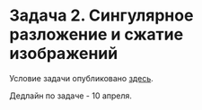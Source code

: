 # Задача 2. Сингулярное разложение и сжатие изображений

Условие задачи опубликовано [здесь](https://docs.google.com/document/d/1GJwpm9Zod3MbrCPeFQj1CuisbrcL7bRKpwXnx9CAO6g/edit).

Дедлайн по задаче - 10 апреля.

